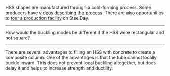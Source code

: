 HSS shapes are manufactured through a cold-forming process. Some producers have
[videos describing the process](https://www.youtube.com/watch?v=fRQAJL3wJXA).
There are also opportunities to
[tour a production facility](https://www.aisc.org/steelday/questions/#32805) on
SteelDay.

--------------------------------------------------------------------------------

How would the buckling modes be different if the HSS were rectangular and not
square?

--------------------------------------------------------------------------------

There are several advantages to filling an HSS with concrete to create a
composite column. One of the advantages is that the tube cannot locally buckle
inward. This does not prevent local buckling altogether, but does delay it and
helps to increase strength and ductility.
